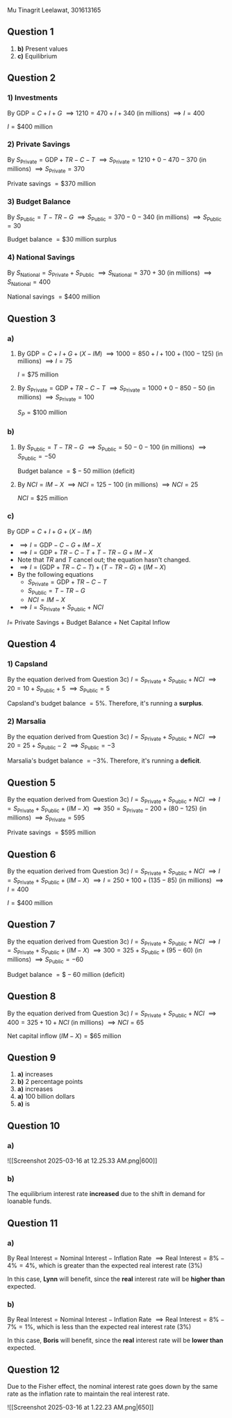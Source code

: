 Mu Tinagrit Leelawat, 301613165

## Question 1
1. **b)** Present values
2. **c)** Equilibrium


## Question 2

### 1) Investments
By $\text{GDP}=C+I+G$
$\implies 1210=470+I+340$ (in millions)
$\implies I=400$

$I=\$400$ million

### 2) Private Savings
By $S_{\text{Private}}=\text{GDP}+TR-C-T$
$\implies S_{\text{Private}}=1210+0-470-370$ (in millions)
$\implies S_{\text{Private}}=370$

Private savings $=\$370$ million

### 3) Budget Balance
By $S_{\text{Public}}=T-TR-G$
$\implies S_{\text{Public}}=370-0-340$ (in millions)
$\implies S_{\text{Public}}=30$

Budget balance $=\$30$ million surplus

### 4) National Savings
By $S_{\text{National}}=S_{\text{Private}}+S_{\text{Public}}$
$\implies S_{\text{National}}=370+30$ (in millions)
$\implies S_{\text{National}}=400$

National savings $=\$400$ million


## Question 3

### a)
1. By $\text{GDP}=C+I+G+(X-IM)$
   $\implies 1000 = 850+I+100+(100-125)$ (in millions)
   $\implies I=75$
   
   $I=\$75$ million

2. By $S_{\text{Private}}=\text{GDP}+TR-C-T$
   $\implies S_{\text{Private}}=1000+0-850-50$ (in millions)
   $\implies S_{\text{Private}}=100$
   
   $S_{P}=\$100$ million

### b)
1. By $S_{\text{Public}}=T-TR-G$
   $\implies S_{\text{Public}}=50-0-100$ (in millions)
   $\implies S_{\text{Public}}=-50$
   
   Budget balance $=\$-50$ million (deficit)
   
2. By ${NCI}=IM-X$
   $\implies {NCI}=125-100$ (in millions)
   $\implies {NCI}=25$
   
   $NCI=\$25$ million

### c)
By $\text{GDP}=C+I+G+(X-IM)$
- $\implies I=\text{GDP}-C-G+IM-X$
- $\implies I=\text{GDP}+TR-C-T+T-TR-G+IM-X$
- Note that $TR$ and $T$ cancel out; the equation hasn't changed.
- $\implies I=(\text{GDP}+TR-C-T)+(T-TR-G)+(IM-X)$
- By the following equations
	- $S_{\text{Private}}=\text{GDP}+TR-C-T$
	- $S_{\text{Public}}=T-TR-G$
	- ${NCI}=IM-X$
- $\implies I=S_{\text{Private}}+S_{\text{Public}}+NCI$

$I=$ Private Savings $+$ Budget Balance $+$ Net Capital Inflow


## Question 4

### 1) Capsland
By the equation derived from Question 3c)
$I=S_{\text{Private}}+S_{\text{Public}}+NCI$
$\implies 20=10+S_{\text{Public}}+5$
$\implies S_{\text{Public}}=5$

Capsland's budget balance $=5\%$. Therefore, it's running a **surplus**.

### 2) Marsalia
By the equation derived from Question 3c)
$I=S_{\text{Private}}+S_{\text{Public}}+NCI$
$\implies 20=25+S_{\text{Public}}-2$
$\implies S_{\text{Public}}=-3$

Marsalia's budget balance $=-3\%$. Therefore, it's running a **deficit**.


## Question 5

By the equation derived from Question 3c)
$I=S_{\text{Private}}+S_{\text{Public}}+NCI$
$\implies I=S_{\text{Private}}+S_{\text{Public}}+(IM-X)$
$\implies 350=S_{\text{Private}}-200+(80-125)$ (in millions)
$\implies S_{\text{Private}}=595$

Private savings $=\$595$ million


## Question 6

By the equation derived from Question 3c)
$I=S_{\text{Private}}+S_{\text{Public}}+NCI$
$\implies I=S_{\text{Private}}+S_{\text{Public}}+(IM-X)$
$\implies I=250+100+(135-85)$ (in millions)
$\implies I=400$

$I=\$400$ million


## Question 7

By the equation derived from Question 3c)
$I=S_{\text{Private}}+S_{\text{Public}}+NCI$
$\implies I=S_{\text{Private}}+S_{\text{Public}}+(IM-X)$
$\implies 300=325+S_{\text{Public}}+(95-60)$ (in millions)
$\implies S_{\text{Public}}=-60$

Budget balance $=\$-60$ million (deficit)


## Question 8

By the equation derived from Question 3c)
$I=S_{\text{Private}}+S_{\text{Public}}+NCI$
$\implies 400=325+10+NCI$ (in millions)
$\implies NCI=65$

Net capital inflow $(IM-X)=\$65$ million


## Question 9
1. **a)** increases
2. **b)** 2 percentage points
3. **a)** increases
4. **a)** 100 billion dollars
5. **a)** is


## Question 10

### a)
![[Screenshot 2025-03-16 at 12.25.33 AM.png|600]]

### b)
The equilibrium interest rate **increased** due to the shift in demand for loanable funds.


## Question 11

### a)
By $\text{Real Interest}=\text{Nominal Interest}-\text{Inflation Rate}$
$\implies \text{Real Interest}=8\%-4\%=4\%$, which is greater than the expected real interest rate ($3\%$)

In this case, **Lynn** will benefit, since the **real** interest rate will be **higher than** expected.

### b)
By $\text{Real Interest}=\text{Nominal Interest}-\text{Inflation Rate}$
$\implies \text{Real Interest}=8\%-7\%=1\%$, which is less than the expected real interest rate ($3\%$)

In this case, **Boris** will benefit, since the **real** interest rate will be **lower than** expected.


## Question 12

Due to the Fisher effect, the nominal interest rate goes down by the same rate as the inflation rate to maintain the real interest rate.

![[Screenshot 2025-03-16 at 1.22.23 AM.png|650]]